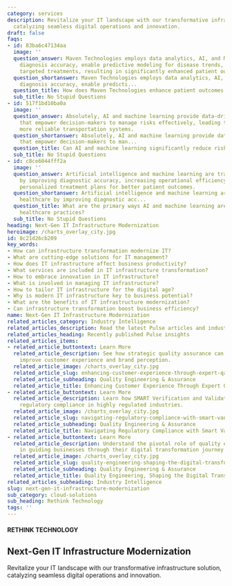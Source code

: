 ```yaml
---
category: services
description: Revitalize your IT landscape with our transformative infrastructure solution,
  catalyzing seamless digital operations and innovation.
draft: false
faqs:
- id: 83ba6c47134aa
  image: ''
  question_answer: Maven Technologies employs data analytics, AI, and ML to improve
    diagnosis accuracy, enable predictive modeling for disease trends, and provide
    targeted treatments, resulting in significantly enhanced patient outcomes.
  question_shortanswer: Maven Technologies employs data analytics, AI, and ML to improve
    diagnosis accuracy, enable predicti...
  question_title: How does Maven Technologies enhance patient outcomes through technology?
  sub_title: No Stupid Questions
- id: 517f1bd10ba0a
  image: ''
  question_answer: Absolutely, AI and machine learning provide data-driven insights
    that empower decision-makers to manage risks effectively, leading to safer and
    more reliable transportation systems.
  question_shortanswer: Absolutely, AI and machine learning provide data-driven insights
    that empower decision-makers to man...
  question_title: Can AI and machine learning significantly reduce risks in transportation?
  sub_title: No Stupid Questions
- id: c8ce6044fff2a
  image: ''
  question_answer: Artificial intelligence and machine learning are transforming healthcare
    by improving diagnostic accuracy, increasing operational efficiency, and enabling
    personalized treatment plans for better patient outcomes.
  question_shortanswer: Artificial intelligence and machine learning are transforming
    healthcare by improving diagnostic acc...
  question_title: What are the primary ways AI and machine learning are transforming
    healthcare practices?
  sub_title: No Stupid Questions
heading: Next-Gen IT Infrastructure Modernization
heroimage: /charts_overlay_city.jpg
id: 8c21d26cb209
key_words:
- How can infrastructure transformation modernize IT?
- What are cutting-edge solutions for IT management?
- How does IT infrastructure affect business productivity?
- What services are included in IT infrastructure transformation?
- How to embrace innovation in IT infrastructure?
- What is involved in managing IT infrastructure?
- How to tailor IT infrastructure for the digital age?
- Why is modern IT infrastructure key to business potential?
- What are the benefits of IT infrastructure modernization?
- Can infrastructure transformation boost business efficiency?
name: Next-Gen IT Infrastructure Modernization
related_articles_category: Industry Intelligence
related_articles_description: Read the latest Pulse articles and industry insights.
related_articles_heading: Recently published Pulse insights
related_articles_items:
- related_article_buttontext: Learn More
  related_article_description: See how strategic quality assurance can significantly
    improve customer experience and brand perception.
  related_article_image: /charts_overlay_city.jpg
  related_article_slug: enhancing-customer-experience-through-expert-qa
  related_article_subheading: Quality Engineering & Assurance
  related_article_title: Enhancing Customer Experience Through Expert QA
- related_article_buttontext: Learn More
  related_article_description: Learn how SMART Verification and Validation streamline
    regulatory compliance in highly regulated industries.
  related_article_image: /charts_overlay_city.jpg
  related_article_slug: navigating-regulatory-compliance-with-smart-vandv
  related_article_subheading: Quality Engineering & Assurance
  related_article_title: Navigating Regulatory Compliance with Smart VandV
- related_article_buttontext: Learn More
  related_article_description: Understand the pivotal role of quality engineering
    in guiding businesses through their digital transformation journey.
  related_article_image: /charts_overlay_city.jpg
  related_article_slug: quality-engineering-shaping-the-digital-transformation
  related_article_subheading: Quality Engineering & Assurance
  related_article_title: Quality Engineering, Shaping the Digital Transformation
related_articles_subheading: Industry Intelligence
slug: next-gen-it-infrastructure-modernization
sub_category: cloud-solutions
sub_heading: Rethink Technology
tags: ''
---
```


#### RETHINK TECHNOLOGY
## Next-Gen IT Infrastructure Modernization
Revitalize your IT landscape with our transformative infrastructure solution, catalyzing seamless digital operations and innovation.